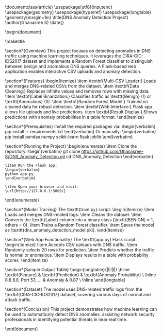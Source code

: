 \documentclass{article}
\usepackage[utf8]{inputenc}
\usepackage{geometry}
\usepackage{hyperref}
\usepackage{longtable}
\geometry{margin=1in}
\title{DNS Anomaly Detection Project}
\author{Ghanasree S}
\date{}

\begin{document}

\maketitle

\section*{Overview}
This project focuses on detecting anomalies in DNS traffic using machine learning techniques. It leverages the CIRA-CIC-IDS2017 dataset and implements a Random Forest classifier to distinguish between benign and anomalous DNS queries. A Flask-based web application enables interactive CSV uploads and anomaly detection.

\section*{Features}
\begin{itemize}
    \item \textbf{Multi-CSV Loader:} Loads and merges DNS-related CSVs from the dataset.
    \item \textbf{Data Cleaning:} Replaces infinite values and removes rows with missing data.
    \item \textbf{Label Binarization:} Classifies traffic as \texttt{Benign} (1) or \texttt{Anomalous} (0).
    \item \textbf{Random Forest Model:} Trained on cleaned data for robust detection.
    \item \textbf{Web Interface:} Flask app allows file uploads and live predictions.
    \item \textbf{Result Display:} Shows predictions with anomaly probabilities in a table format.
\end{itemize}

\section*{Prerequisites}
Install the required packages via:
\begin{verbatim}
pip install -r requirements.txt
\end{verbatim}
Or manually:
\begin{verbatim}
pip install pandas numpy scikit-learn flask joblib
\end{verbatim}

\section*{Running the Project}
\begin{enumerate}
    \item Clone the repository:
    \begin{verbatim}
    git clone https://github.com/Ghanasree-S/DNS_Anomaly_Detection.git
    cd DNS_Anomaly_Detection
    \end{verbatim}
    
    \item Run the Flask app:
    \begin{verbatim}
    python app.py
    \end{verbatim}
    
    \item Open your browser and visit:
    \url{http://127.0.0.1:5000/}
\end{enumerate}

\section*{Model Training}
The \texttt{train.py} script:
\begin{itemize}
    \item Loads and merges DNS-related logs.
    \item Cleans the dataset.
    \item Converts the \texttt{Label} column into a binary class (\texttt{BENIGN} = 1, others = 0).
    \item Trains a Random Forest classifier.
    \item Saves the model as \texttt{dns\_anomaly\_detection\_model.pkl}.
\end{itemize}

\section*{Web App Functionality}
The \texttt{app.py} Flask script:
\begin{itemize}
    \item Accepts CSV uploads with DNS traffic.
    \item Randomly selects 20 rows for prediction.
    \item Predicts whether the traffic is normal or anomalous.
    \item Displays results in a table with probability scores.
\end{itemize}

\section*{Sample Output Table}
\begin{longtable}{|l|l|l|}
\hline
\textbf{Feature} & \textbf{Prediction} & \textbf{Anomaly Probability} \\
\hline
8.8.8.8, Port 53, ... & Anomaly & 0.87 \\
\hline
\end{longtable}

\section*{Dataset}
The model uses DNS-related traffic logs from the \textbf{CIRA-CIC-IDS2017} dataset, covering various days of normal and attack traffic.

\section*{Conclusion}
This project demonstrates how machine learning can be used to automatically detect DNS anomalies, assisting network security professionals in identifying potential threats in near real time.

\end{document}
